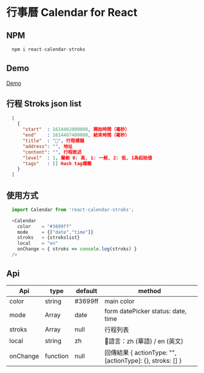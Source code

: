 # 行事曆 Calendar for React

## NPM
```js
  npm i react-calendar-stroks
```

## Demo
[Demo](https://1987showsun.github.io/calendar-for-react/index.html)

## 行程 Stroks json list
```json
  [
    {
      "start"  : 1614402000000, 開始時間（毫秒）
      "end"    : 1614407400000, 結束時間（毫秒）
      "title"  : "", 行程標題
      "address": "", 地址
      "content": "", 行程敘述
      "level"  : 1, 層級 0: 高, 1: 一般, 2: 低, 1為起始值
      "tags"   : [] Hash tag標籤
    }
  ]
```

## 使用方式
```js
  import Calendar from 'react-calendar-stroks';

  <Calendar
    color    = "#3699ff"
    mode     = {["date","time"]}
    stroks   = {strokslist}
    local    = "en"
    onChange = { stroks => console.log(stroks) }
  />
```

## Api
| Api                 | type              | default | method                                           |
| ------------------- | ----------------- | ------- | ------------------------------------------------ |
| color               | string            | #3699ff | main color                                       |
| mode                | Array             | date    | form datePicker status: date, time               | 
| stroks              | Array             | null    | 行程列表                                          |
| local               | string            | zh      | 語言：zh (華語) / en (英文)                        |
| onChange            | function          | null    | 回傳結果 { actionType: "", [actionType]: {}, stroks: [] }